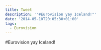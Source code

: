```yaml
---
title: Tweet
description: '"#Eurovision yay Iceland!"'
date: '2014-05-10T20:05:30+01:00'
tags:
  - Eurovision
---
```

#Eurovision yay Iceland!
